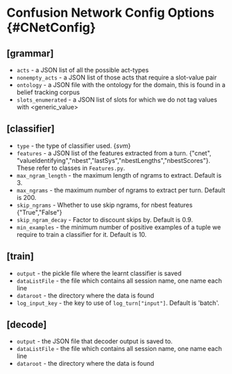 Confusion Network Config Options                 {#CNetConfig}
================================

## [grammar]
* `acts` - a JSON list of all the possible act-types
* `nonempty_acts` - a JSON list of those acts that require a slot-value pair
* `ontology` - a JSON file with the ontology for the domain, this is found in a belief tracking corpus
* `slots_enumerated` - a JSON list of slots for which we do not tag values with <generic_value>


## [classifier]
* `type` - the type of classifier used. {*svm*}
* `features` - a JSON list of the features extracted from a turn. {"cnet", "valueIdentifying","nbest","lastSys","nbestLengths","nbestScores"}. These refer to classes in `Features.py`.
* `max_ngram_length` - the maximum length of ngrams to extract. Default is 3.
* `max_ngrams` - the maximum number of ngrams to extract per turn. Default is 200.
* `skip_ngrams` - Whether to use skip ngrams, for nbest features {"True","False"}
* `skip_ngram_decay` - Factor to discount skips by. Default is 0.9.
* `min_examples` - the minimum number of positive examples of a tuple we require to train a classifier for it. Default is 10.


## [train]
* `output` - the pickle file where the learnt classifier is saved
* `dataListFile` - the file which contains all session name, one name each line
* `dataroot` - the directory where the data is found
* `log_input_key` - the key to use of `log_turn["input"]`. Default is 'batch'.

## [decode]
* `output` - the JSON file that decoder output is saved to.
* `dataListFile` - the file which contains all session name, one name each line
* `dataroot` - the directory where the data is found
